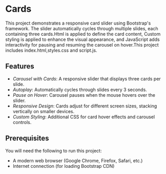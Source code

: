 # Cards
This project demonstrates a responsive card slider using Bootstrap's framework. The slider automatically cycles through multiple slides, each containing three cards.Html is applied to define the card content, Custom styling is applied to enhance the visual appearance, and JavaScript adds interactivity for pausing and resuming the carousel on hover.This project includes index.html,styles.css and script.js.

## Features

- *Carousel with Cards*: A responsive slider that displays three cards per slide.
- *Autoplay*: Automatically cycles through slides every 3 seconds.
- *Pause on Hover*: Carousel pauses when the mouse hovers over the slider.
- *Responsive Design*: Cards adjust for different screen sizes, stacking vertically on smaller devices.
- *Custom Styling*: Additional CSS for card hover effects and carousel controls.

## Prerequisites

You will need the following to run this project:
- A modern web browser (Google Chrome, Firefox, Safari, etc.)
- Internet connection (for loading Bootstrap CDN)


